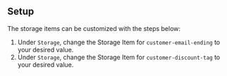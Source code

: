 ## Setup
The storage items can be customized with the steps below:
1. Under `Storage`, change the Storage Item for `customer-email-ending` to your desired value.
2. Under `Storage`, change the Storage Item for `customer-discount-tag` to your desired value.
